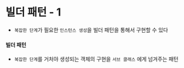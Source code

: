 # 빌더 패턴 - 1

- `복잡한 단계`가 필요한 `인스턴스 생성`을 빌더 패턴을 통해서 구현할 수 있다

#### 빌더 패턴
- `복잡한 단계`를 거처야 생성되는 객체의 구현을 `서브 클래스` 에게 넘겨주는 패턴

